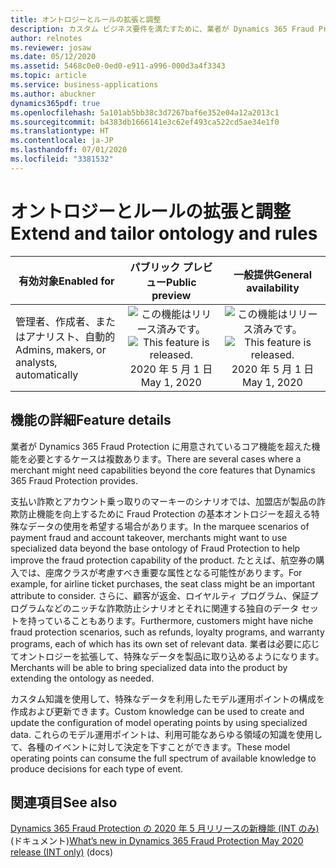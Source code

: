 ```yaml
---
title: オントロジーとルールの拡張と調整
description: カスタム ビジネス要件を満たすために、業者が Dynamics 365 Fraud Protection に用意されているコア機能を超えた機能を必要とするケースは複数あります。 業者は、拡張と調整機能を活用して、Fraud Protection を自社のシナリオに特化させることができます。
author: relnotes
ms.reviewer: josaw
ms.date: 05/12/2020
ms.assetid: 5468c0e0-0ed0-e911-a996-000d3a4f3343
ms.topic: article
ms.service: business-applications
ms.author: abuckner
dynamics365pdf: true
ms.openlocfilehash: 5a101ab5bb38c3d7267baf6e352e04a12a2013c1
ms.sourcegitcommit: b4383db1666141e3c62ef493ca522cd5ae34e1f0
ms.translationtype: HT
ms.contentlocale: ja-JP
ms.lasthandoff: 07/01/2020
ms.locfileid: "3381532"
---
```

# <a name="extend-and-tailor-ontology-and-rules"></a><span data-ttu-id="b943c-104">オントロジーとルールの拡張と調整</span><span class="sxs-lookup"><span data-stu-id="b943c-104">Extend and tailor ontology and rules</span></span>


| <span data-ttu-id="b943c-105">有効対象</span><span class="sxs-lookup"><span data-stu-id="b943c-105">Enabled for</span></span>    |  <span data-ttu-id="b943c-106">パブリック プレビュー</span><span class="sxs-lookup"><span data-stu-id="b943c-106">Public preview</span></span> | <span data-ttu-id="b943c-107">一般提供</span><span class="sxs-lookup"><span data-stu-id="b943c-107">General availability</span></span> | 
| ---------- | :----------: |:----------: |
|<span data-ttu-id="b943c-108">管理者、作成者、またはアナリスト、自動的</span><span class="sxs-lookup"><span data-stu-id="b943c-108">Admins, makers, or analysts, automatically</span></span>|<span data-ttu-id="b943c-109">![この機能はリリース済みです。](/dynamics365-release-plan/media/green-checkmark.png "この機能はリリース済みです。")</span><span class="sxs-lookup"><span data-stu-id="b943c-109">![This feature is released.](/dynamics365-release-plan/media/green-checkmark.png "This feature is released.")</span></span> <span data-ttu-id="b943c-110">2020 年 5 月 1 日</span><span class="sxs-lookup"><span data-stu-id="b943c-110">May 1, 2020</span></span>| <span data-ttu-id="b943c-111">![この機能はリリース済みです。](/dynamics365-release-plan/media/green-checkmark.png "この機能はリリース済みです。")</span><span class="sxs-lookup"><span data-stu-id="b943c-111">![This feature is released.](/dynamics365-release-plan/media/green-checkmark.png "This feature is released.")</span></span> <span data-ttu-id="b943c-112">2020 年 5 月 1 日</span><span class="sxs-lookup"><span data-stu-id="b943c-112">May 1, 2020</span></span>|






## <a name="feature-details"></a><span data-ttu-id="b943c-113">機能の詳細</span><span class="sxs-lookup"><span data-stu-id="b943c-113">Feature details</span></span>
<!--feature detail start -->
<span data-ttu-id="b943c-114">業者が Dynamics 365 Fraud Protection に用意されているコア機能を超えた機能を必要とするケースは複数あります。</span><span class="sxs-lookup"><span data-stu-id="b943c-114">There are several cases where a merchant might need capabilities beyond the core features that Dynamics 365 Fraud Protection provides.</span></span> 

<span data-ttu-id="b943c-115">支払い詐欺とアカウント乗っ取りのマーキーのシナリオでは、加盟店が製品の詐欺防止機能を向上するために Fraud Protection の基本オントロジーを超える特殊なデータの使用を希望する場合があります。</span><span class="sxs-lookup"><span data-stu-id="b943c-115">In the marquee scenarios of payment fraud and account takeover, merchants might want to use specialized data beyond the base ontology of Fraud Protection to help improve the fraud protection capability of the product.</span></span> <span data-ttu-id="b943c-116">たとえば、航空券の購入では、座席クラスが考慮すべき重要な属性となる可能性があります。</span><span class="sxs-lookup"><span data-stu-id="b943c-116">For example, for airline ticket purchases, the seat class might be an important attribute to consider.</span></span> <span data-ttu-id="b943c-117">さらに、顧客が返金、ロイヤルティ プログラム、保証プログラムなどのニッチな詐欺防止シナリオとそれに関連する独自のデータ セットを持っていることもあります。</span><span class="sxs-lookup"><span data-stu-id="b943c-117">Furthermore, customers might have niche fraud protection scenarios, such as refunds, loyalty programs, and warranty programs, each of which has its own set of relevant data.</span></span> <span data-ttu-id="b943c-118">業者は必要に応じてオントロジーを拡張して、特殊なデータを製品に取り込めるようになります。</span><span class="sxs-lookup"><span data-stu-id="b943c-118">Merchants will be able to bring specialized data into the product by extending the ontology as needed.</span></span> 

<span data-ttu-id="b943c-119">カスタム知識を使用して、特殊なデータを利用したモデル運用ポイントの構成を作成および更新できます。</span><span class="sxs-lookup"><span data-stu-id="b943c-119">Custom knowledge can be used to create and update the configuration of model operating points by using specialized data.</span></span> <span data-ttu-id="b943c-120">これらのモデル運用ポイントは、利用可能なあらゆる領域の知識を使用して、各種のイベントに対して決定を下すことができます。</span><span class="sxs-lookup"><span data-stu-id="b943c-120">These model operating points can consume the full spectrum of available knowledge to produce decisions for each type of event.</span></span>
<!--feature detail end -->










## <a name="see-also"></a><span data-ttu-id="b943c-121">関連項目</span><span class="sxs-lookup"><span data-stu-id="b943c-121">See also</span></span>

<!--docs start-->
<span data-ttu-id="b943c-122">[Dynamics 365 Fraud Protection の 2020 年 5 月リリースの新機能 (INT のみ)](https://docs.microsoft.com/dynamics365/fraud-protection/whats-new-5-4) (ドキュメント)</span><span class="sxs-lookup"><span data-stu-id="b943c-122">[What’s new in Dynamics 365 Fraud Protection May 2020 release (INT only)](https://docs.microsoft.com/dynamics365/fraud-protection/whats-new-5-4) (docs)</span></span>
<!--docs end-->
